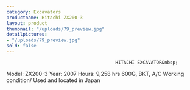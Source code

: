 ```yaml
---
category: Excavators
productname: Hitachi ZX200-3
layout: product
thumbnail: "/uploads/79_preview.jpg"
detailpictures:
- "/uploads/79_preview.jpg"
sold: false
---
```


                                            HITACHI EXCAVATOR&nbsp;
Model:&nbsp;ZX200-3
Year:&nbsp;2007
Hours:&nbsp;9,258 hrs
600G, BKT, A/C
Working condition/ Used and located in Japan



